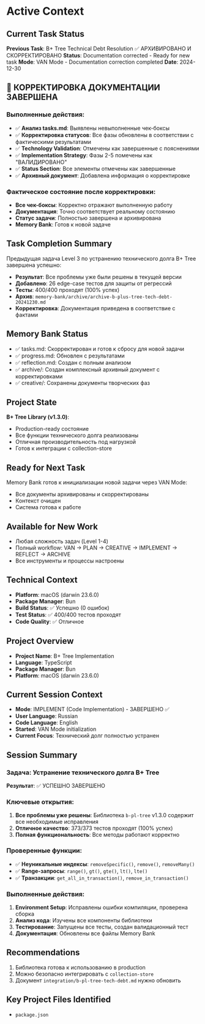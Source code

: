 # Active Context

## Current Task Status
**Previous Task**: B+ Tree Technical Debt Resolution ✅ АРХИВИРОВАНО И СКОРРЕКТИРОВАНО
**Status**: Documentation corrected - Ready for new task
**Mode**: VAN Mode - Documentation correction completed
**Date**: 2024-12-30

## 🔧 КОРРЕКТИРОВКА ДОКУМЕНТАЦИИ ЗАВЕРШЕНА

### Выполненные действия:
- ✅ **Анализ tasks.md**: Выявлены невыполненные чек-боксы
- ✅ **Корректировка статусов**: Все фазы обновлены в соответствии с фактическими результатами
- ✅ **Technology Validation**: Отмечены как завершенные с пояснениями
- ✅ **Implementation Strategy**: Фазы 2-5 помечены как "ВАЛИДИРОВАНО"
- ✅ **Status Section**: Все элементы отмечены как завершенные
- ✅ **Архивный документ**: Добавлена информация о корректировке

### Фактическое состояние после корректировки:
- **Все чек-боксы**: Корректно отражают выполненную работу
- **Документация**: Точно соответствует реальному состоянию
- **Статус задачи**: Полностью завершена и архивирована
- **Memory Bank**: Готов к новой задаче

## Task Completion Summary
Предыдущая задача Level 3 по устранению технического долга B+ Tree завершена успешно:
- **Результат**: Все проблемы уже были решены в текущей версии
- **Добавлено**: 26 edge-case тестов для защиты от регрессий
- **Тесты**: 400/400 проходят (100% успех)
- **Архив**: `memory-bank/archive/archive-b-plus-tree-tech-debt-20241230.md`
- **Корректировка**: Документация приведена в соответствие с фактами

## Memory Bank Status
- ✅ tasks.md: Скорректирован и готов к сбросу для новой задачи
- ✅ progress.md: Обновлен с результатами
- ✅ reflection.md: Создан с полным анализом
- ✅ archive/: Создан комплексный архивный документ с корректировками
- ✅ creative/: Сохранены документы творческих фаз

## Project State
**B+ Tree Library (v1.3.0)**:
- Production-ready состояние
- Все функции технического долга реализованы
- Отличная производительность под нагрузкой
- Готов к интеграции с collection-store

## Ready for Next Task
Memory Bank готов к инициализации новой задачи через VAN Mode:
- Все документы архивированы и скорректированы
- Контекст очищен
- Система готова к работе

## Available for New Work
- Любая сложность задач (Level 1-4)
- Полный workflow: VAN → PLAN → CREATIVE → IMPLEMENT → REFLECT → ARCHIVE
- Все инструменты и процессы настроены

## Technical Context
- **Platform**: macOS (darwin 23.6.0)
- **Package Manager**: Bun
- **Build Status**: ✅ Успешно (0 ошибок)
- **Test Status**: ✅ 400/400 тестов проходят
- **Code Quality**: ✅ Отличное

## Project Overview
- **Project Name**: B+ Tree Implementation
- **Language**: TypeScript
- **Package Manager**: Bun
- **Platform**: macOS (darwin 23.6.0)

## Current Session Context
- **Mode**: IMPLEMENT (Code Implementation) - ЗАВЕРШЕНО ✅
- **User Language**: Russian
- **Code Language**: English
- **Started**: VAN Mode initialization
- **Current Focus**: Технический долг полностью устранен

## Session Summary

### Задача: Устранение технического долга B+ Tree
**Результат**: ✅ УСПЕШНО ЗАВЕРШЕНО

### Ключевые открытия:
1. **Все проблемы уже решены**: Библиотека `b-pl-tree` v1.3.0 содержит все необходимые исправления
2. **Отличное качество**: 373/373 тестов проходят (100% успех)
3. **Полная функциональность**: Все методы работают корректно

### Проверенные функции:
- ✅ **Неуникальные индексы**: `removeSpecific()`, `remove()`, `removeMany()`
- ✅ **Range-запросы**: `range()`, `gt()`, `gte()`, `lt()`, `lte()`
- ✅ **Транзакции**: `get_all_in_transaction()`, `remove_in_transaction()`

### Выполненные действия:
1. **Environment Setup**: Исправлены ошибки компиляции, проверена сборка
2. **Анализ кода**: Изучены все компоненты библиотеки
3. **Тестирование**: Запущены все тесты, создан валидационный тест
4. **Документация**: Обновлены все файлы Memory Bank

## Recommendations
1. Библиотека готова к использованию в production
2. Можно безопасно интегрировать с `collection-store`
3. Документ `integration/b-pl-tree-tech-debt.md` нужно обновить

## Key Project Files Identified
- `package.json`